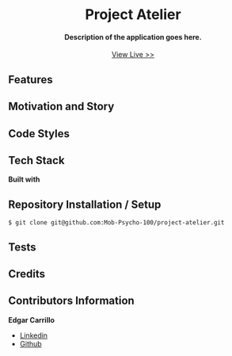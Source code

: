 
<h1 align="center">Project Atelier</h1>

<h4 align="center">Description of the application goes here.</h4>
<p align="center"> <a href="#">View Live >></a></p>

## Features


## Motivation and Story


## Code Styles


## Tech Stack
**Built with**


## Repository Installation / Setup
```
$ git clone git@github.com:Mob-Psycho-100/project-atelier.git
```

## Tests


## Credits


## Contributors Information
**Edgar Carrillo**
</br>
- [Linkedin](https://www.linkedin.com/in/ecarrillo046/)
- [Github](https://github.com/ec-rilo)